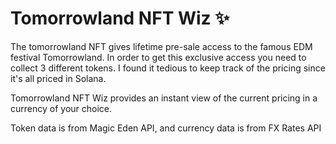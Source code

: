 # Tomorrowland NFT Wiz ✨

The tomorrowland NFT gives lifetime pre-sale access to the famous EDM festival Tomorrowland.
In order to get this exclusive access you need to collect 3 different tokens.
I found it tedious to keep track of the pricing since it's all priced in Solana.

Tomorrowland NFT Wiz provides an instant view of the current pricing in a currency of your choice.

Token data is from Magic Eden API, and currency data is from FX Rates API
